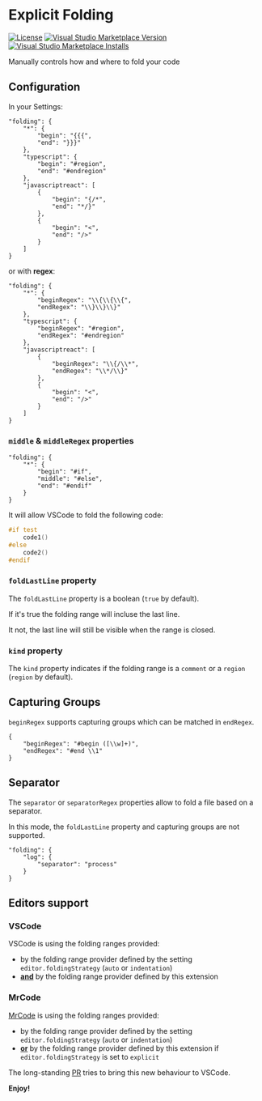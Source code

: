 Explicit Folding
================

[![License](https://img.shields.io/badge/license-MIT-blue.svg)](./LICENSE)
[![Visual Studio Marketplace Version](https://img.shields.io/visual-studio-marketplace/v/zokugun.explicit-folding.svg)](https://marketplace.visualstudio.com/items?itemName=zokugun.explicit-folding)
[![Visual Studio Marketplace Installs](https://img.shields.io/visual-studio-marketplace/i/zokugun.explicit-folding.svg)](https://marketplace.visualstudio.com/items?itemName=zokugun.explicit-folding)

Manually controls how and where to fold your code

## Configuration

In your Settings:

```
"folding": {
    "*": {
        "begin": "{{{",
        "end": "}}}"
    },
    "typescript": {
        "begin": "#region",
        "end": "#endregion"
    },
    "javascriptreact": [
        {
            "begin": "{/*",
            "end": "*/}"
        },
        {
            "begin": "<",
            "end": "/>"
        }
    ]
}
```

or with **regex**:

```
"folding": {
    "*": {
        "beginRegex": "\\{\\{\\{",
        "endRegex": "\\}\\}\\}"
    },
    "typescript": {
        "beginRegex": "#region",
        "endRegex": "#endregion"
    },
    "javascriptreact": [
        {
            "beginRegex": "\\{/\\*",
            "endRegex": "\\*/\\}"
        },
        {
            "begin": "<",
            "end": "/>"
        }
    ]
}
```

### `middle` & `middleRegex` properties

```
"folding": {
	"*": {
		"begin": "#if",
		"middle": "#else",
		"end": "#endif"
	}
}
```

It will allow VSCode to fold the following code:

```cpp
#if test
	code1()
#else
	code2()
#endif
```

### `foldLastLine` property

The `foldLastLine` property is a boolean (`true` by default).

If it's true the folding range will incluse the last line.

It not, the last line will still be visible when the range is closed.

### `kind` property

The `kind` property indicates if the folding range is a `comment` or a `region` (`region` by default).

## Capturing Groups

`beginRegex` supports capturing groups which can be matched in `endRegex`.

```
{
	"beginRegex": "#begin ([\\w]+)",
	"endRegex": "#end \\1"
}
```

## Separator

The `separator` or `separatorRegex` properties allow to fold a file based on a separator.

In this mode, the `foldLastLine` property and capturing groups are not supported.

```
"folding": {
    "log": {
		"separator": "process"
	}
}
```

## Editors support

### VSCode

VSCode is using the folding ranges provided:
- by the folding range provider defined by the setting `editor.foldingStrategy` (`auto` or `indentation`)
- <ins>**and**</ins> by the folding range provider defined by this extension

### MrCode

[MrCode](https://github.com/zokugun/MrCode) is using the folding ranges provided:
- by the folding range provider defined by the setting `editor.foldingStrategy` (`auto` or `indentation`)
- <ins>**or**</ins> by the folding range provider defined by this extension if `editor.foldingStrategy` is set to `explicit`

The long-standing [PR](https://github.com/microsoft/vscode/pull/54200) tries to bring this new behaviour to VSCode.

**Enjoy!**